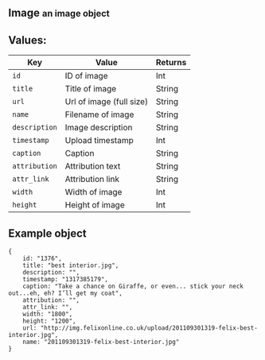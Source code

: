 <div class="page-header">
    <h2>Image <small>an image object</small></h2>
</div>

## Values:

Key             | Value                     | Returns
----            |-------                    |--------
`id`            | ID of image               | Int
`title`         | Title of image            | String
`url`           | Url of image (full size)  | String
`name`          | Filename of image         | String
`description`   | Image description         | String
`timestamp`     | Upload timestamp          | Int
`caption`       | Caption                   | String
`attribution`   | Attribution text          | String
`attr_link`     | Attribution link          | String
`width`         | Width of image            | Int
`height`        | Height of image           | Int

## Example object
    {
        id: "1376",
        title: "best interior.jpg",
        description: "",
        timestamp: "1317385179",
        caption: "Take a chance on Giraffe, or even... stick your neck out...eh, eh? I’ll get my coat",
        attribution: "",
        attr_link: "",
        width: "1800",
        height: "1200",
        url: "http://img.felixonline.co.uk/upload/201109301319-felix-best-interior.jpg",
        name: "201109301319-felix-best-interior.jpg"
    }
